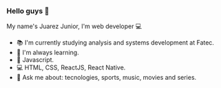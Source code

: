 ### Hello guys 👋

<!--
**jjr17/jjr17** is a ✨ _special_ ✨ repository because its `README.md` (this file) appears on your GitHub profile.
-->

My name's Juarez Junior, I'm web developer 💻

- 📚 I'm currently studying analysis and systems development at Fatec.
- 🚀 I'm always learning. 
- 💖 Javascript.
- 💻 HTML, CSS, ReactJS, React Native. 
- 💬 Ask me about: tecnologies, sports, music, movies and series.


